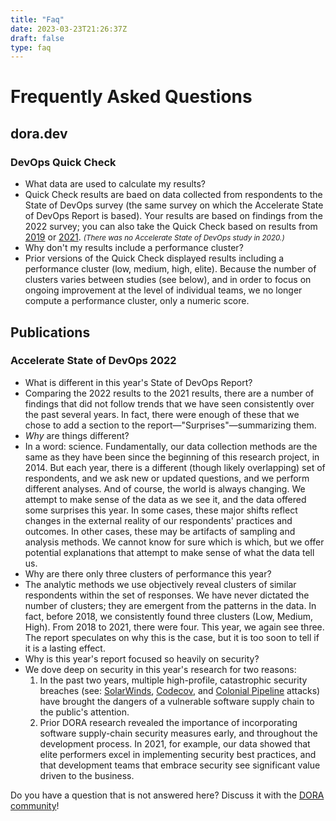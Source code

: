 ```yaml
---
title: "Faq"
date: 2023-03-23T21:26:37Z
draft: false
type: faq
---
```


# Frequently Asked Questions

## dora.dev
### DevOps Quick Check
- What data are used to calculate my results?
- Quick Check results are baed on data collected from respondents to the State of DevOps survey (the same survey on which the Accelerate State of DevOps Report is based). Your results are based on findings from the 2022 survey; you can also take the Quick Check based on results from [2019](/quickcheck/?year=2019) or [2021](/quickcheck/?year=2021). <small><em>(There was no Accelerate State of DevOps study in 2020.)</em></small>
- Why don't my results include a performance cluster?
- Prior versions of the Quick Check displayed results including a performance cluster (low, medium, high, elite). Because the number of clusters varies between studies (see below), and in order to focus on ongoing improvement at the level of individual teams, we no longer compute a performance cluster, only a numeric score.

## Publications
### Accelerate State of DevOps 2022

- What is different in this year's State of DevOps Report?
- Comparing the 2022 results to the 2021 results, there are a number of findings that did not follow trends that we have seen consistently over the past several years. In fact, there were enough of these that we chose to add a section to the report—"Surprises"—summarizing them.
- _Why_ are things different?
- In a word: science. Fundamentally, our data collection methods are the same as they have been since the beginning of this research project, in 2014. But each year, there is a different (though likely overlapping) set of respondents, and we ask new or updated questions, and we perform different analyses. And of course, the world is always changing. We attempt to make sense of the data as we see it, and the data offered some surprises this year. In some cases, these major shifts reflect changes in the external reality of our respondents' practices and outcomes. In other cases, these may be artifacts of sampling and analysis methods. We cannot know for sure which is which, but we offer potential explanations that attempt to make sense of what the data tell us.
- Why are there only three clusters of performance this year?
- The analytic methods we use objectively reveal clusters of similar respondents within the set of responses. We have never dictated the number of clusters; they are emergent from the patterns in the data. In fact, before 2018, we consistently found three clusters (Low, Medium, High). From 2018 to 2021, there were four. This year, we again see three. The report speculates on why this is the case, but it is too soon to tell if it is a lasting effect.
- Why is this year's report focused so heavily on security?
- We dove deep on security in this year's research for two reasons:
    1. In the past two years, multiple high-profile, catastrophic security breaches (see: [SolarWinds](https://www.businessinsider.com/solarwinds-hack-explained-government-agencies-cyber-security-2020-12), [Codecov](https://www.reuters.com/technology/codecov-hackers-breached-hundreds-restricted-customer-sites-sources-2021-04-19/), and [Colonial Pipeline](https://www.bloomberg.com/news/articles/2021-06-04/hackers-breached-colonial-pipeline-using-compromised-password) attacks) have brought the dangers of a vulnerable software supply chain to the public's attention.
    2. Prior DORA research revealed the importance of incorporating software supply-chain security measures early, and throughout the development process. In 2021, for example, our data showed that elite performers excel in implementing security best practices, and that development teams that embrace security see significant value driven to the business.

Do you have a question that is not answered here? Discuss it with the [DORA community](https://dora.community)!
